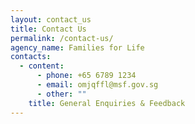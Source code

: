 ```yaml
---
layout: contact_us
title: Contact Us
permalink: /contact-us/
agency_name: Families for Life
contacts:
  - content:
      - phone: +65 6789 1234
      - email: omjqffl@msf.gov.sg
      - other: ""
    title: General Enquiries & Feedback
---
```

